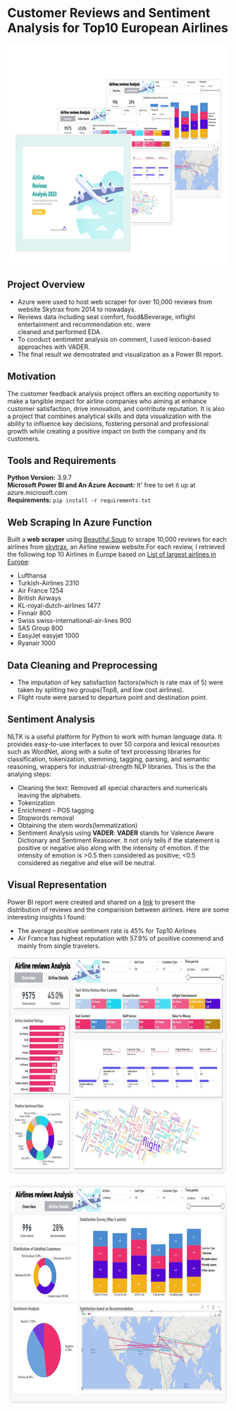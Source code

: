 # Customer Reviews and Sentiment Analysis for Top10 European Airlines 

<p align="center">
<img src="https://github.com/celiaXH/airline_reviews_analysis/blob/main/input/cover.jpg" width="718" height="501">
</p>

## Project Overview
* Azure were used to host web scraper for over 10,000 reviews from website Skytrax from 2014 to nowadays. 
* Reviews data including seat comfort, food&Beverage, inflight entertainment and recommendation etc. were  
  cleaned and performed EDA.
* To conduct sentimetnt analysis on comment, I used lexicon-based approaches with VADER.
* The final result we demostrated and visualization as a Power BI report.
   
## Motivation
The customer feedback analysis project offers an exciting opportunity to make a tangible impact for airline companies who aiming at enhance customer satisfaction, drive innovation, and contribute reputation. It is also a project that combines analytical skills and data visualization with the ability to influence key decisions, fostering personal and professional growth while creating a positive impact on both the company and its customers.

## Tools and Requirements
**Python Version:** 3.9.7 <br />
**Microsoft Power BI and An Azure Account:** It' free to set it up at azure.microsoft.com <br />
**Requirements:** ```pip install -r requirements.txt```

## Web Scraping In Azure Function
Built a **web scraper** using [Beautiful Soup](https://www.crummy.com/software/BeautifulSoup/bs4/doc/) to scrape 10,000  reviews for each airlines from [skytrax](https://www.airlinequality.com/), an Airline rewiew website.For each review, I retrieved the following top 10 Airlines in Europe based on [List of largest airlines in Europe](https://en.wikipedia.org/wiki/List_of_largest_airlines_in_Europe):
* Lufthansa
* Turkish-Airlines 2310
* Air France 1254
* British Airways
* KL-royal-dutch-airlines 1477
* Finnair 800
* Swiss swiss-international-air-lines 900
* SAS Group 800
* EasyJet easyjet 1000
* Ryanair  1000

## Data Cleaning and Preprocessing
* The imputation of key satisfaction factors(which is rate max of 5) were taken by spliting two groups(Top8, and low cost airlines).   
* Flight route were parsed to departure point and destination point.

## Sentiment Analysis 
NLTK is a useful platform for Python to work with human language data. It provides easy-to-use interfaces to over 50 corpora and lexical resources such as WordNet, along with a suite of text processing libraries for classification, tokenization, stemming, tagging, parsing, and semantic reasoning, wrappers for industrial-strength NLP libraries.
This is the the analying steps:
* Cleaning the text: Removed all special characters and numericals leaving the alphabets.
* Tokenization 
* Enrichment – POS tagging
* Stopwords removal
* Obtaining the stem words(lemmatization)
* Sentiment Analysis using **VADER**: **VADER** stands for Valence Aware Dictionary and Sentiment Reasoner. It not only tells if the statement is positive or negative also along with the intensity of emotion.
if the intensity of emotion is >0.5 then considered as positive; <0.5 considered as negative and else will be neutral.

## Visual Representation
Power BI report were created and shared on a [link](https://app.powerbi.com/reportEmbed?reportId=d3d41c42-ab3e-4e00-a11c-1d9e55857896&autoAuth=true&ctid=1c379a3a-481a-418c-8757-972127fcaa7f) to present the distribution of reviews and the comparision between airlines.
Here are some interesting insights I found:
* The average positive sentiment rate is 45% for Top10 Airlines 
* Air France has highest reputation with 57.9% of positive commend and mainly from single travelers.

<p align="center">
<img src="https://github.com/celiaXH/airline_reviews_analysis/blob/main/input/slides_2.JPG" width="718" height="501">
</p>

<p align="center">
<img src="https://github.com/celiaXH/airline_reviews_analysis/blob/main/input/slides_3.JPG" width="718" height="501">
</p>


